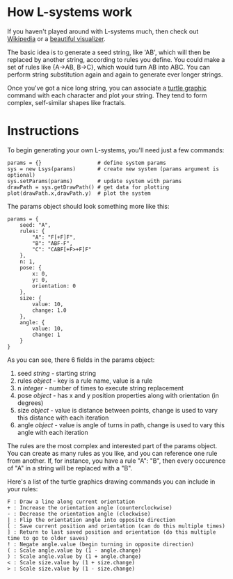 # How L-systems work
If you haven't played around with L-systems much, then check out [Wikipedia](http://en.wikipedia.org/wiki/L-system) or a [beautiful visualizer](http://benvan.co.uk/lsys/).

The basic idea is to generate a seed string, like 'AB', which will then be replaced by another string, according to rules you define. You could make a set of rules like {A->AB, B->C}, which would turn AB into ABC. You can perform string substitution again and again to generate ever longer strings. 

Once you've got a nice long string, you can associate a [turtle graphic](http://en.wikipedia.org/wiki/Turtle_graphics) command with each character and plot your string. They tend to form complex, self-similar shapes like fractals.

# Instructions
To begin generating your own L-systems, you'll need just a few commands: 

    params = {}                  # define system params
    sys = new Lsys(params)       # create new system (params argument is optional)
    sys.setParams(params)        # update system with params
    drawPath = sys.getDrawPath() # get data for plotting
    plot(drawPath.x,drawPath.y)  # plot the system    
    
The params object should look something more like this: 

    params = {
        seed: "A",
        rules: {
            "A": "F[+F]F",
            "B": "ABF-F",
            "C": "CABF[+F>+F]F"
        },
        n: 1,
        pose: {
            x: 0,
            y: 0,
            orientation: 0
        },
        size: {
            value: 10,
            change: 1.0
        },
        angle: {
            value: 10,
            change: 1
        }
    }

As you can see, there 6 fields in the params object: 

1. seed *string* - starting string
2. rules *object* - key is a rule name, value is a rule
3. n *integer* - number of times to execute string replacement 
4. pose *object* - has x and y position properties along with orientation (in degrees)
5. size *object* - value is distance between points, change is used to vary this distance with each iteration
6. angle *object* - value is angle of turns in path, change is used to vary this angle with each iteration

The rules are the most complex and interested part of the params object. You can create as many rules as you like, and you can reference one rule from another. If, for instance, you have a rule "A": "B", then every occurence of "A" in a string will be replaced with a "B". 

Here's a list of the turtle graphics drawing commands you can include in your rules: 

    F : Draw a line along current orientation
    + : Increase the orientation angle (counterclockwise)
    - : Decrease the orientation angle (clockwise)
    | : Flip the orientation angle into opposite direction
    [ : Save current position and orientation (can do this multiple times)
    ] : Return to last saved position and orientation (do this multiple time to go to older saves)
    ! : Negate angle.value (begin turning in opposite direction)
    ( : Scale angle.value by (1 - angle.change)
    ) : Scale angle.value by (1 + angle.change)
    < : Scale size.value by (1 + size.change)
    > : Scale size.value by (1 - size.change)


